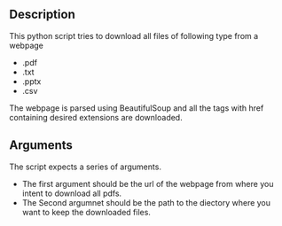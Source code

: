 ## Description

This python script tries to download all files of following type from a webpage
- .pdf
- .txt
- .pptx
- .csv

The webpage is parsed using BeautifulSoup and all the <a> tags with href containing desired extensions are downloaded.

## Arguments

The script expects a series of arguments. 
- The first argument should be the url of the webpage from where you intent to download all pdfs. 
- The Second argumnet should be the path to the diectory where you want to keep the downloaded files.



